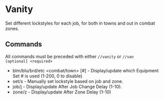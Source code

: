 # Vanity
Set different lockstyles for each job, for both in towns and out in combat zones.

## Commands
All commands must be preceded with either `//vanity` or `//van`  
`[optional] <required>`
 - blm/blu/brd/etc <combat/town> [#] - Display/update which Equipment Set # is used (1-200, 0 to disable)
 - set/s - Manually set lockstyle based on job and zone.
 - job/j - Display/update After Job Change Delay (1-10).
 - zone/z - Display/update After Zone Delay (1-10)
